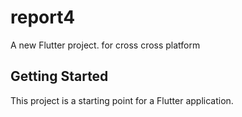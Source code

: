 # report4

A new Flutter project. for cross cross platform

## Getting Started

This project is a starting point for a Flutter application.
 
